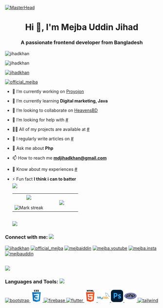 [![MasterHead](https://blogger.googleusercontent.com/img/b/R29vZ2xl/AVvXsEhOqAEIi0cRu1O7eSNkIZwLSTau39s-i5iMySrijzsrehpUHIZqKJrprGG32jCSvyasxyH8_iCOU2wHKO9rqVOZKGXX8I7gHrYlqam-Rj_IoBjmLgMbWmQRLV6okZ_qni-Zn03RpXvYCqrxX0w5uOC3PythhGm-foAbqvzwkl1Ux5nUjOqWLq7EV5OYnhQ/s1584/Blue,%20Green,%20and%20White%20Modern%20Tech%20Web%20Developer%20LinkedIn%20Banner_20240416_024158_0000.png)](#)
<h1 align="center">Hi 👋, I'm Mejba Uddin Jihad</h1>
<h3 align="center">A passionate frontend developer from Bangladesh</h3>
<img align="center" alt="jihadkhan" width="400"
src="https://blogger.googleusercontent.com/img/b/R29vZ2xl/AVvXsEg2z9vSoEh8f1BfEAn5ziFmIDGrlpoUPrFDCXK2-NIQ3KHc0NDsbyJNvMnVv6cpoN4_w27IEzrmg5Wgpi4s3MF66HhXFCW5cBnlr7x80VmS0If7L_k_Wr7G6B0cYz8Ln1hxUUsQSWe3fAUc-cPgPxpU6EZhaBKcWKFV5kCEnL0c5_yAPYDWhPNsnQKn2zo/s1200/1_V-Jp13LvtVc2IiY2fp4qYw.jpg"> 

<p align="left"> <img src="https://komarev.com/ghpvc/?username=jihadkhan&label=Profile%20views&color=0e75b6&style=flat" alt="jihadkhan" /> </p>

<p align="left"> <a href="https://github.com/ryo-ma/github-profile-trophy"><img src="https://github-profile-trophy.vercel.app/?username=jihadkhan" alt="jihadkhan" /></a> </p>

<p align="left"> <a href="https://twitter.com/official_mejba" target="blank"><img src="https://img.shields.io/twitter/follow/official_mejba?logo=twitter&style=for-the-badge" alt="official_mejba" /> </a> </p>

- 🔭 I’m currently working on [Proyojon](#)

- 🌱 I’m currently learning **Digital marketing, Java**

- 👯 I’m looking to collaborate on [HeavensBD](heavensbd.com)

- 🤝 I’m looking for help with [#](#)

- 👨‍💻 All of my projects are available at [#](#)

- 📝 I regularly write articles on [#](#)

- 💬 Ask me about **Php**

- 📫 How to reach me **mdjihadkhan@gmail.com**

- 📄 Know about my experiences [#](#)

- ⚡ Fun fact **I think i can to batter**
    <br />
    <img src="https://user-images.githubusercontent.com/73097560/115834477-dbab4500-a447-11eb-908a-139a6edaec5c.gif">
    <br />
   <div align="center">
        <table align="center">
            <tr border="none">
                <td width="50%" align="center">
                    <img align="center"
                        src="https://github-readme-stats.vercel.app/api?username=jihadkhan&theme=dark&show_icons=true&count_private=true" />
                    <br></br>
                    <img title="🔥 Get streak stats for your profile at git.io/streak-stats" alt="Mark streak"
                        src="https://github-readme-streak-stats.herokuapp.com/?user=jihadkhan&theme=dark&hide_border=false" />
                </td>
                <td width="50%" align="center">
                    <img align="center"
                        src="https://github-readme-stats.anuraghazra1.vercel.app/api/top-langs/?username=jihadkhan&theme=dark&hide_border=false&no-bg=true&no-frame=true&langs_count=10" />
                </td>
            </tr>
        </table>
    </div>
    <br />
    <img src="https://user-images.githubusercontent.com/73097560/115834477-dbab4500-a447-11eb-908a-139a6edaec5c.gif">
    <br />
<h3 align="left">Connect with me: <img src="https://camo.githubusercontent.com/94b33bd991f6c3135af747bdf27361be43e797c0fce678b62ed5aef57e9d8bd7/68747470733a2f2f6d65646961322e67697068792e636f6d2f6d656469612f51737347456d706b79454f684243623765312f67697068792e6769663f6369643d656366303565343761306e336769316266716e74716d6f62386739616964316f796a327772336473336d67373030626c267269643d67697068792e676966" width="30" style="max-width: 100%;"></h3>
<p align="left">
<a href="https://codepen.io/jihadkhan" target="blank"><img align="center" src="https://raw.githubusercontent.com/rahuldkjain/github-profile-readme-generator/master/src/images/icons/Social/codepen.svg" alt="jihadkhan" height="30" width="40" /></a>
<a href="https://twitter.com/official_mejba" target="blank"><img align="center" src="https://raw.githubusercontent.com/rahuldkjain/github-profile-readme-generator/master/src/images/icons/Social/twitter.svg" alt="official_mejba" height="30" width="40" /></a>
<a href="https://linkedin.com/in/mejbaiddin" target="blank"><img align="center" src="https://raw.githubusercontent.com/rahuldkjain/github-profile-readme-generator/master/src/images/icons/Social/linked-in-alt.svg" alt="mejbaiddin" height="30" width="40" /></a>
<a href="https://fb.com/mejba.youtube" target="blank"><img align="center" src="https://raw.githubusercontent.com/rahuldkjain/github-profile-readme-generator/master/src/images/icons/Social/facebook.svg" alt="mejba.youtube" height="30" width="40" /></a>
<a href="https://instagram.com/mejba.insta" target="blank"><img align="center" src="https://raw.githubusercontent.com/rahuldkjain/github-profile-readme-generator/master/src/images/icons/Social/instagram.svg" alt="mejba.insta" height="30" width="40" /></a>
<a href="https://www.behance.net/mejbauddin" target="blank"><img align="center" src="https://raw.githubusercontent.com/rahuldkjain/github-profile-readme-generator/master/src/images/icons/Social/behance.svg" alt="mejbauddin" height="30" width="40" /></a>
</p>
    <br />
    <img src="https://user-images.githubusercontent.com/73097560/115834477-dbab4500-a447-11eb-908a-139a6edaec5c.gif">
    <br />
<h3 align="left">Languages and Tools: <img src="https://camo.githubusercontent.com/94b33bd991f6c3135af747bdf27361be43e797c0fce678b62ed5aef57e9d8bd7/68747470733a2f2f6d65646961322e67697068792e636f6d2f6d656469612f51737347456d706b79454f684243623765312f67697068792e6769663f6369643d656366303565343761306e336769316266716e74716d6f62386739616964316f796a327772336473336d67373030626c267269643d67697068792e676966" width="30" style="max-width: 100%;"></h3>
<p align="left"> <a href="https://getbootstrap.com" target="_blank" > 
  <img src="https://icons.getbootstrap.com/assets/img/favicons/apple-touch-icon.png" alt="bootstrap" width="40" height="40"/> </a>
  <a href="https://www.w3schools.com/css/" target="_blank" rel="noreferrer"> 
    <img src="https://raw.githubusercontent.com/devicons/devicon/master/icons/css3/css3-original-wordmark.svg" alt="css3" width="40" height="40"/> </a>
  <a href="https://firebase.google.com/" target="_blank" rel="noreferrer"> 
    <img src="https://www.vectorlogo.zone/logos/firebase/firebase-icon.svg" alt="firebase" width="40" height="40"/> </a>
<a href="https://flutter.dev" target="_blank" rel="noreferrer">
  <img src="https://www.vectorlogo.zone/logos/flutterio/flutterio-icon.svg" alt="flutter" width="40" height="40"/> </a> 
<a href="https://www.w3.org/html/" target="_blank" rel="noreferrer"> 
  <img src="https://raw.githubusercontent.com/devicons/devicon/master/icons/html5/html5-original-wordmark.svg" alt="html5" width="40" height="40"/> </a> 
<a href="https://www.mysql.com/" target="_blank" rel="noreferrer"> 
    <img src="https://raw.githubusercontent.com/devicons/devicon/master/icons/mysql/mysql-original-wordmark.svg" alt="mysql" width="40" height="40"/> </a> 
<a href="https://www.photoshop.com/en" target="_blank" rel="noreferrer"> 
  <img src="https://github.com/tandpfun/skill-icons/raw/main/icons/Photoshop.svg" alt="photoshop" width="40" height="40"/> </a> 
<a href="https://www.php.net" target="_blank" rel="noreferrer"> 
  <img src="https://raw.githubusercontent.com/devicons/devicon/master/icons/php/php-original.svg" alt="php" width="40" height="40"/> </a> 
<a href="https://tailwindcss.com/" target="_blank" rel="noreferrer"> 
  <img src="https://www.vectorlogo.zone/logos/tailwindcss/tailwindcss-icon.svg" alt="tailwind" width="40" height="40"/> </a> </p>
